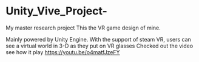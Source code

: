 # Unity_Vive_Project-
My master research project
This the VR game design of mine.

Mainly powered by Unity Engine. With the support of steam VR, 
users can see a virtual world in 3-D as they put on VR glasses 
Checked out the video see how it play https://youtu.be/o4matfJzeFY
